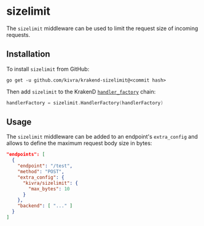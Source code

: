 # sizelimit

The `sizelimit` middleware can be used to limit the request size of incoming
requests.

## Installation

To install `sizelimit` from GitHub:

    go get -u github.com/kivra/krakend-sizelimit@<commit hash>

Then add `sizelimit` to the KrakenD [`handler_factory`](https://github.com/devopsfaith/krakend-ce/blob/master/handler_factory.go)
chain:

```go
handlerFactory = sizelimit.HandlerFactory(handlerFactory)
```

## Usage

The `sizelimit` middleware can be added to an endpoint's `extra_config` and allows
to define the maximum request body size in bytes:

```json
"endpoints": [
  {
    "endpoint": "/test",
    "method": "POST",
    "extra_config": {
      "kivra/sizelimit": {
        "max_bytes": 10
      }
    },
    "backend": [ "..." ]
  }
]
```
